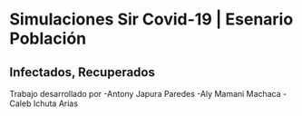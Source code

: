 # Simulaciones Sir Covid-19 | Esenario Población 
## Infectados, Recuperados 

Trabajo desarrollado por
    -Antony Japura Paredes
    -Aly Mamani Machaca
    -Caleb Ichuta Arias
